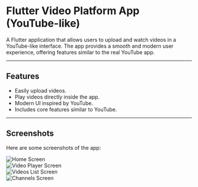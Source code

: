 # Flutter Video Platform App (YouTube-like)

A Flutter application that allows users to upload and watch videos in a YouTube-like interface. The app provides a smooth and modern user experience, offering features similar to the real YouTube app.

---

## Features
- Easily upload videos.
- Play videos directly inside the app.
- Modern UI inspired by YouTube.
- Includes core features similar to YouTube.

---

## Screenshots
Here are some screenshots of the app:

![Home Screen](assets/Homepage.png)  
![Video Player Screen](assets/Videoplayer.png)  
![Videos List Screen](assets/Videoslist.png)  
![Channels Screen](assets/Channels.png)  

